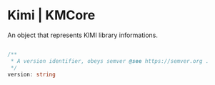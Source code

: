# Kimi | KMCore

An object that represents KIMI library informations.

```typescript

/**
 * A version identifier, obeys semver @see https://semver.org .
 */
version: string

```